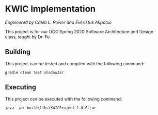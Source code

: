 # KWIC Implementation

*Engineered by Caleb L. Power and Everistus Akpabio*

This project is for our UCO Spring 2020 Software Architecture and Design class, taught by Dr. Fu.

## Building

This project can be tested and compiled with the following command:

`gradle clean test shadowJar`

## Executing

This project can be executed with the following command:

`java -jar build\libs\KWICProject-1.0.0.jar`
